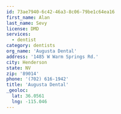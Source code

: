 ```yaml
---
id: 73ae7940-6c42-46a3-8c06-79be1c64ea16
first_name: Alan
last_name: Sevy
license: DMD
services:
  - dentist
category: dentists
org_name: 'Augusta Dental'
address: '1485 W Warm Springs Rd.'
city: Henderson
state: NV
zip: '89014'
phone: '(702) 616-1942'
title: 'Augusta Dental'
_geoloc:
  lat: 36.0561
  lng: -115.046
---
```

